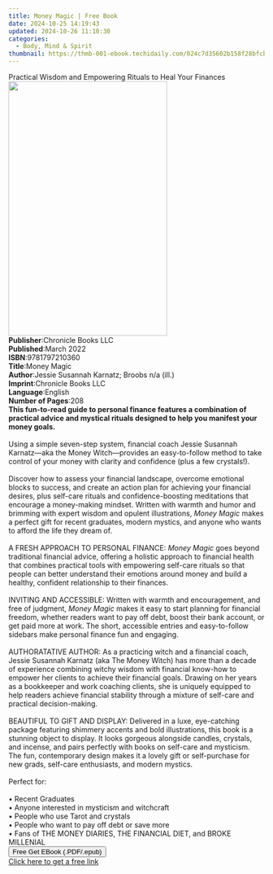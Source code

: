 ```yaml
---
title: Money Magic | Free Book
date: 2024-10-25 14:19:43
updated: 2024-10-26 11:10:30
categories:
  - Body, Mind & Spirit
thumbnail: https://thmb-001-ebook.techidaily.com/024c7d35602b158f28bfcb2b6377d05ce9aa314109c1e75863a395a75e1e8b5f.jpg
---
```

<main id="book-container">
  <div class="flex flex-col">
    <div class="book-brief flex-1 py-6 px-4 sm:p-6 md:py-10 md:px-8">
      <!-- brief-->
      <div class="book-brief-main">
        Practical Wisdom and Empowering Rituals to Heal Your Finances
      </div>
    </div>
    <div
      class="book-meta-info flex-1 grid gap-4 col-start-1 col-end-3 row-start-1 sm:mb-6 sm:grid-cols-4 lg:gap-6 lg:col-start-2 lg:row-end-6 lg:row-span-6 lg:mb-0"
    >
      <div
        class="book-meta-info-left place-content-center mt-4 p-4 text-sm leading-6 col-start-2 col-span-2 dark:text-slate-400"
      >
        <img
          class="w-full h-500 object-cover rounded-lg sm:h-255 sm:col-span-2 lg:col-span-full"
          src="https://img-001-ebook.techidaily.com/2e3b242320d1a1c17632f5e87dc11e7815be09759d2aef58508b2044271a5d14.jpg"
          alt=""
          width="312"
          height="500"
        />
      </div>
      <div
        class="book-meta-info-right mt-2 col-start-1 row-start-2 col-span-3 self-center"
      >
        <!-- meta data  -->
        <div class="flex flex-col px-4 md:px-8">
          <div class="flex-1">
            <strong>Publisher</strong>:<span class="px-2"
              >Chronicle Books LLC</span
            >
          </div>
          <div class="flex-1">
            <strong>Published</strong>:<span class="px-2">March 2022</span>
          </div>
          <div class="flex-1">
            <strong>ISBN</strong>:<span class="px-2">9781797210360</span>
          </div>
          <div class="flex-1">
            <strong>Title</strong>:<span class="px-2">Money Magic</span>
          </div>
          <div class="flex-1">
            <strong>Author</strong>:<span class="px-2"
              >Jessie Susannah Karnatz; Broobs n/a (ill.)</span
            >
          </div>
          <div class="flex-1">
            <strong>Imprint</strong>:<span class="px-2"
              >Chronicle Books LLC</span
            >
          </div>
          <div class="flex-1">
            <strong>Language</strong>:<span class="px-2">English</span>
          </div>
          <div class="flex-1">
            <strong>Number of Pages</strong>:<span class="px-2">208</span>
          </div>
        </div>
      </div>
    </div>
    <div class="book-description flex-1 py-6 px-4 sm:p-6 md:py-10 md:px-8">
      <div class="book-description-main">
        <div accordion-content="" id="description">
          <b
            >This fun-to-read guide to personal finance features a combination
            of practical advice and mystical rituals designed to help you
            manifest your money goals.</b
          ><br /><br />Using a simple seven-step system, financial coach Jessie
          Susannah Karnatz—aka the Money Witch—provides an easy-to-follow method
          to take control of your money with clarity and confidence (plus a few
          crystals!).<br /><br />Discover how to assess your financial
          landscape, overcome emotional blocks to success, and create an action
          plan for achieving your financial desires, plus self-care rituals and
          confidence-boosting meditations that encourage a money-making mindset.
          Written with warmth and humor and brimming with expert wisdom and
          opulent illustrations, <i>Money Magic</i> makes a perfect gift for
          recent graduates, modern mystics, and anyone who wants to afford the
          life they dream of.<br /><br />A FRESH APPROACH TO PERSONAL FINANCE:
          <i>Money Magic</i> goes beyond traditional financial advice, offering
          a holistic approach to financial health that combines practical tools
          with empowering self-care rituals so that people can better understand
          their emotions around money and build a healthy, confident
          relationship to their finances.<br /><br />INVITING AND ACCESSIBLE:
          Written with warmth and encouragement, and free of judgment,
          <i>Money Magic</i> makes it easy to start planning for financial
          freedom, whether readers want to pay off debt, boost their bank
          account, or get paid more at work. The short, accessible entries and
          easy-to-follow sidebars make personal finance fun and engaging.<br /><br />AUTHORATATIVE
          AUTHOR: As a practicing witch and a financial coach, Jessie Susannah
          Karnatz (aka The Money Witch) has more than a decade of experience
          combining witchy wisdom with financial know-how to empower her clients
          to achieve their financial goals. Drawing on her years as a bookkeeper
          and work coaching clients, she is uniquely equipped to help readers
          achieve financial stability through a mixture of self-care and
          practical decision-making.<br /><br />BEAUTIFUL TO GIFT AND DISPLAY:
          Delivered in a luxe, eye-catching package featuring shimmery accents
          and bold illustrations, this book is a stunning object to display. It
          looks gorgeous alongside candles, crystals, and incense, and pairs
          perfectly with books on self-care and mysticism. The fun, contemporary
          design makes it a lovely gift or self-purchase for new grads,
          self-care enthusiasts, and modern mystics.<br /><br />Perfect for:<br /><br />•
          Recent Graduates<br />• Anyone interested in mysticism and
          witchcraft<br />• People who use Tarot and crystals<br />• People who
          want to pay off debt or save more<br />• Fans of THE MONEY DIARIES,
          THE FINANCIAL DIET, and BROKE MILLENIAL
        </div>
        <div class="accordion-fader"></div>
      </div>
    </div>
    <div class="book-excerpts flex-1 py-6 px-4 sm:p-6 md:py-10 md:px-8"></div>
    <div
      class="book-about-author flex-1 py-6 px-4 sm:p-6 md:py-10 md:px-8"
    ></div>
    <div class="book-free-get flex-1 py-6 px-4 sm:p-6 md:py-10 md:px-8">
      <button
        id="btn-free-get"
        class="bg-blue-500 hover:bg-blue-700 text-white font-bold py-2 px-4 rounded"
      >
        Free Get EBook (.PDF/.epub)
      </button>
      <div id="countdown-display" class="px-2 text-lg mt-2"></div>
      <a
        id="free-link"
        class="hidden bg-blue-500 hover:bg-blue-700 text-white font-bold py-2 px-4 rounded"
        href="https://www.ebooks.com/en-us/book/210373674/money-magic/jessie-susannah-karnatz/"
        target="_blank"
        >Click here to get a free link</a
      >
    </div>
    <script>
      let countdownTime = 0;
      let countdownInterval = null;
      document
        .getElementById('btn-free-get')
        .addEventListener('click', startCountdown);
      function startCountdown() {
        countdownTime = new Date().getTime() + 60000 * 3;
        countdownInterval = setInterval(updateCountdown, 1000);
        document.getElementById('btn-free-get').disabled = true;
        document
          .getElementById('btn-free-get')
          .classList.add('bg-gray-500', 'cursor-not-allowed');
      }
      function updateCountdown() {
        let currentTime = new Date().getTime();
        let timeLeft = countdownTime - currentTime;
        let secondsLeft = Math.floor(timeLeft / 1000);
        document.getElementById('countdown-display').innerHTML =
          `Remaining time: ${secondsLeft} seconds.`;
        if (secondsLeft <= 0) {
          clearInterval(countdownInterval);
          document.getElementById('btn-free-get').classList.add('hidden');
          document.getElementById('free-link').classList.remove('hidden');
          document.getElementById('countdown-display').innerHTML = '';
        }
      }
    </script>
  </div>
</main>
